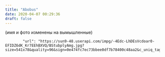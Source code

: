 ```yaml
---
title: "Abobus"
date: 2020-04-07 00:29:36
draft: false
---
```


(имя и фото изменены на вымышленные)

            "url": "https://sun9-48.userapi.com/impg/-4Edc-LhDEsVcdoar0-EFIDZ6dK_Kr7EEhBXVQ/BStubplyAmg.jpg?size=541x78&quality=96&sign=0e474fc7ec73bbee0df7b78400c48aa2&c_uniq_tag=3PvgsuDdjteb_fHoHv62vAMv2Z5B82o1GmL35i1G3Io&type=album",
